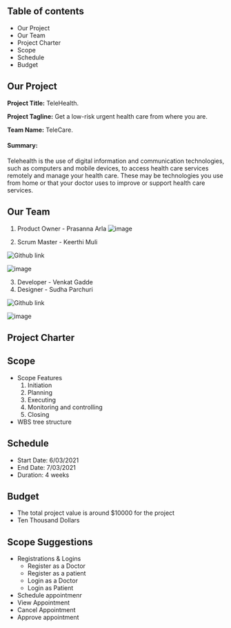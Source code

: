 ## Table of contents ##
- Our Project
- Our Team
- Project Charter
- Scope
- Schedule
- Budget


## Our Project ##
**Project Title:** TeleHealth.

**Project Tagline:** Get a low-risk urgent health care from where you are.

**Team Name:** TeleCare.

#### Summary: ####
Telehealth is the use of digital information and communication technologies, such as computers and mobile devices, to access health care services remotely and manage your health care. These may be technologies you use from home or that your doctor uses to improve or support health care services.


## Our Team ##
1. Product Owner - Prasanna Arla
![image](https://user-images.githubusercontent.com/84041794/119560051-1109c200-bd69-11eb-9b12-186262ffde08.png)

2. Scrum Master - Keerthi Muli

![Github link](https://github.com/KeerthiMuli)

![image](https://user-images.githubusercontent.com/77706824/119565903-2504f200-bd70-11eb-9568-c908bbef6a4a.png)



3. Developer - Venkat Gadde
4. Designer - Sudha Parchuri

![Github link](https://github.com/SudhaP10/)

![image](https://user-images.githubusercontent.com/84041794/119570377-a4e18b00-bd75-11eb-9fb6-dce8bf2a22d1.png)

## Project Charter ##



## Scope ##

- Scope Features
  1. Initiation
  2. Planning
  3. Executing
  4. Monitoring and controlling
  5. Closing
- WBS tree structure


## Schedule ##
- Start Date: 6/03/2021
- End Date: 7/03/2021
- Duration: 4 weeks

## Budget ##

- The total project value is around $10000 for the project
- Ten Thousand Dollars

## Scope Suggestions ##
  - Registrations & Logins
    - Register as a Doctor
    - Register as a patient
    - Login as a Doctor
    - Login as Patient
  - Schedule appointmenr
  - View Appointment
  - Cancel Appointment
  - Approve appointment
